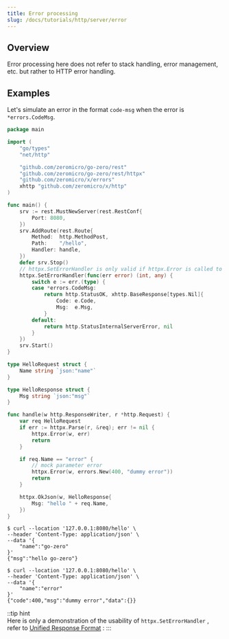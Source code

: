 ```yaml
---
title: Error processing
slug: /docs/tutorials/http/server/error
---
```


## Overview

Error processing here does not refer to stack handling, error management, etc. but rather to HTTP error handling.

## Examples

Let's simulate an error in the format `code-msg` when the error is `*errors.CodeMsg`.

```go
package main

import (
    "go/types"
    "net/http"

    "github.com/zeromicro/go-zero/rest"
    "github.com/zeromicro/go-zero/rest/httpx"
    "github.com/zeromicro/x/errors"
    xhttp "github.com/zeromicro/x/http"
)

func main() {
    srv := rest.MustNewServer(rest.RestConf{
        Port: 8080,
    })
    srv.AddRoute(rest.Route{
        Method:  http.MethodPost,
        Path:    "/hello",
        Handler: handle,
    })
    defer srv.Stop()
    // httpx.SetErrorHandler is only valid if httpx.Error is called to handle the response.
    httpx.SetErrorHandler(func(err error) (int, any) {
        switch e := err.(type) {
        case *errors.CodeMsg:
            return http.StatusOK, xhttp.BaseResponse[types.Nil]{
                Code: e.Code,
                Msg:  e.Msg,
            }
        default:
            return http.StatusInternalServerError, nil
        }
    })
    srv.Start()
}

type HelloRequest struct {
    Name string `json:"name"`
}

type HelloResponse struct {
    Msg string `json:"msg"`
}

func handle(w http.ResponseWriter, r *http.Request) {
    var req HelloRequest
    if err := httpx.Parse(r, &req); err != nil {
        httpx.Error(w, err)
        return
    }

    if req.Name == "error" {
        // mock parameter error
        httpx.Error(w, errors.New(400, "dummy error"))
        return
    }

    httpx.OkJson(w, HelloResponse{
        Msg: "hello " + req.Name,
    })
}

```

```shell
$ curl --location '127.0.0.1:8080/hello' \
--header 'Content-Type: application/json' \
--data '{
    "name":"go-zero"
}'
{"msg":"hello go-zero"}

$ curl --location '127.0.0.1:8080/hello' \
--header 'Content-Type: application/json' \
--data '{
    "name":"error"
}'
{"code":400,"msg":"dummy error","data":{}}
```

::tip hint  
Here is only a demonstration of the usability of `httpx.SetErrorHandler` , refer to <a href="/docs/tutorials/http/server/response/ext" target="_blank">Unified Response Format</a>
:
:::